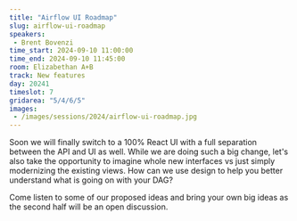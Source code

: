 ```yaml
---
title: "Airflow UI Roadmap"
slug: airflow-ui-roadmap
speakers:
 - Brent Bovenzi
time_start: 2024-09-10 11:00:00
time_end: 2024-09-10 11:45:00
room: Elizabethan A+B
track: New features
day: 20241
timeslot: 7
gridarea: "5/4/6/5"
images: 
 - /images/sessions/2024/airflow-ui-roadmap.jpg
---
```


Soon we will finally switch to a 100% React UI with a full separation between the API and UI as well. While we are doing such a big change, let's also take the opportunity to imagine whole new interfaces vs just simply modernizing the existing views. How can we use design to help you better understand what is going on with your DAG?
 
 Come listen to some of our proposed ideas and bring your own big ideas as the second half will be an open discussion.